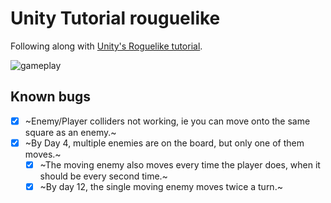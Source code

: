 # Unity Tutorial rouguelike

Following along with [Unity's Roguelike tutorial](https://unity3d.com/learn/tutorials/projects/2d-roguelike-tutorial).

![gameplay](/gameplay.gif)

## Known bugs

- [x] ~Enemy/Player colliders not working, ie you can move onto the same square as an enemy.~
- [x] ~By Day 4, multiple enemies are on the board, but only one of them moves.~
  - [x] ~The moving enemy also moves every time the player does, when it should be every second time.~
  - [x] ~By day 12, the single moving enemy moves twice a turn.~
